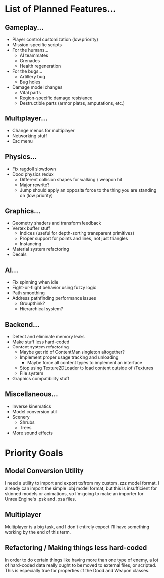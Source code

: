 # List of Planned Features... #

## Gameplay... ##

  * Player control customization (low priority)
  * Mission-specific scripts
  * For the humans...
    * AI teammates
    * Grenades
    * Health regeneration
  * For the bugs...
    * Artillery bug
    * Bug holes
  * Damage model changes
    * Vital parts
    * Region-specific damage resistance
    * Destructible parts (armor plates, amputations, etc.)

## Multiplayer... ##

  * Change menus for multiplayer
  * Networking stuff
  * Esc menu

## Physics... ##

  * Fix ragdoll slowdown
  * Dood physics redux
    * Different collision shapes for walking / weapon hit
    * Major rewrite?
    * Jump should apply an opposite force to the thing you are standing on (low priority)

## Graphics... ##

  * Geometry shaders and transform feedback
  * Vertex buffer stuff
    * Indices (useful for depth-sorting transparent primitives)
    * Proper support for points and lines, not just triangles
    * Instancing
  * Material system refactoring
  * Decals

## AI... ##

  * Fix spinning when idle
  * Fight-or-flight behavior using fuzzy logic
  * Path smoothing
  * Address pathfinding performance issues
    * Groupthink?
    * Hierarchical system?

## Backend... ##

  * Detect and eliminate memory leaks
  * Make stuff less hard-coded
  * Content system refactoring
    * Maybe get rid of ContentMan singleton altogether?
    * Implement proper usage tracking and unloading
      * Maybe force all content types to implement an interface
    * Stop using Texture2DLoader to load content outside of /Textures
    * File system
  * Graphics compatibility stuff

## Miscellaneous... ##

  * Inverse kinematics
  * Model conversion util
  * Scenery
    * Shrubs
    * Trees
  * More sound effects

# Priority Goals #

## Model Conversion Utility ##
I need a utility to import and export to/from my custom .zzz model format. I already can import the simple .obj model format, but this is insufficient for skinned models or animations, so I'm going to make an importer for UnrealEngine's .psk and .psa files.

## Multiplayer ##
Multiplayer is a big task, and I don't entirely expect I'll have something working by the end of this term.

## Refactoring / Making things less hard-coded ##
In order to do certain things like having more than one type of enemy, a lot of hard-coded data really ought to be moved to external files, or scripted. This is especially true for properties of the Dood and Weapon classes.